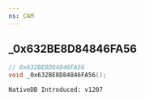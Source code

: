 ```yaml
---
ns: CAM
---
```

## _0x632BE8D84846FA56

```c
// 0x632BE8D84846FA56
void _0x632BE8D84846FA56();
```

```
NativeDB Introduced: v1207
```

